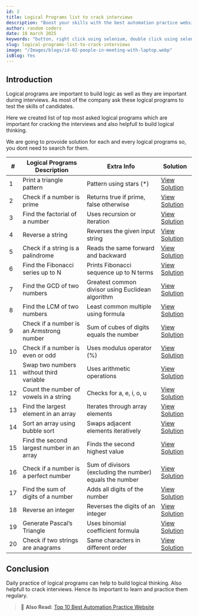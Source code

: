 ```yaml
---
id: 2
title: Logical Programs list to crack interviews
description: "Boost your skills with the best automation practice websites! Perfect for all levels, these sites offer real-world challenges. Click now to elevate your expertise!"
author: random coders
date: 18 march 2025
keywords: "button, right click using selenium, double click using selenium"
slug: logical-programs-list-to-crack-interviews
image: "/Images/blogs/id-02-people-in-meeting-with-laptop.webp"
isBlog: Yes
---
```


## Introduction

Logical programs are important to build logic as well as they are important during interviews. As most of the company ask these logical programs to test the skills of candidates.

Here we created list of top most asked logical programs which are important for cracking the interviews and also helpfull to build logical thinking.

We are going to provoide solution for each and every logical programs so, you dont need to search for them.

| #   | Logical Programs Description               | Extra Info                                               | Solution                              |
| --- | ------------------------------------------ | -------------------------------------------------------- | ------------------------------------- |
| 1   | Print a triangle pattern                   | Pattern using stars (\*)                                 | [View Solution](www.qaplayground.com) |
| 2   | Check if a number is prime                 | Returns true if prime, false otherwise                   | [View Solution](www.qaplayground.com) |
| 3   | Find the factorial of a number             | Uses recursion or iteration                              | [View Solution](www.qaplayground.com) |
| 4   | Reverse a string                           | Reverses the given input string                          | [View Solution](www.qaplayground.com) |
| 5   | Check if a string is a palindrome          | Reads the same forward and backward                      | [View Solution](www.qaplayground.com) |
| 6   | Find the Fibonacci series up to N          | Prints Fibonacci sequence up to N terms                  | [View Solution](www.qaplayground.com) |
| 7   | Find the GCD of two numbers                | Greatest common divisor using Euclidean algorithm        | [View Solution](www.qaplayground.com) |
| 8   | Find the LCM of two numbers                | Least common multiple using formula                      | [View Solution](www.qaplayground.com) |
| 9   | Check if a number is an Armstrong number   | Sum of cubes of digits equals the number                 | [View Solution](www.qaplayground.com) |
| 10  | Check if a number is even or odd           | Uses modulus operator (%)                                | [View Solution](www.qaplayground.com) |
| 11  | Swap two numbers without third variable    | Uses arithmetic operations                               | [View Solution](www.qaplayground.com) |
| 12  | Count the number of vowels in a string     | Checks for a, e, i, o, u                                 | [View Solution](www.qaplayground.com) |
| 13  | Find the largest element in an array       | Iterates through array elements                          | [View Solution](www.qaplayground.com) |
| 14  | Sort an array using bubble sort            | Swaps adjacent elements iteratively                      | [View Solution](www.qaplayground.com) |
| 15  | Find the second largest number in an array | Finds the second highest value                           | [View Solution](www.qaplayground.com) |
| 16  | Check if a number is a perfect number      | Sum of divisors (excluding the number) equals the number | [View Solution](www.qaplayground.com) |
| 17  | Find the sum of digits of a number         | Adds all digits of the number                            | [View Solution](www.qaplayground.com) |
| 18  | Reverse an integer                         | Reverses the digits of an integer                        | [View Solution](www.qaplayground.com) |
| 19  | Generate Pascal’s Triangle                 | Uses binomial coefficient formula                        | [View Solution](www.qaplayground.com) |
| 20  | Check if two strings are anagrams          | Same characters in different order                       | [View Solution](www.qaplayground.com) |

## Conclusion

Daily practice of logical programs can help to build logical thinking. Also helpfull to crack interviews. Hence its important to learn and practice them regulary.

> 📄 **Also Read:** [Top 10 Best Automation Practice Website](https://www.qaplayground.com/practice/top-10-best-automation-practice-website)

